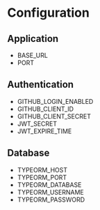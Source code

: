 # Configuration

## Application
- BASE_URL
- PORT

## Authentication
- GITHUB_LOGIN_ENABLED
- GITHUB_CLIENT_ID
- GITHUB_CLIENT_SECRET
- JWT_SECRET
- JWT_EXPIRE_TIME

## Database
- TYPEORM_HOST
- TYPEORM_PORT
- TYPEORM_DATABASE
- TYPEORM_USERNAME
- TYPEORM_PASSWORD
